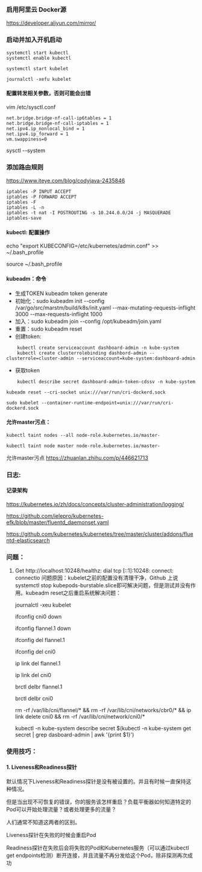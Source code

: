 

### 启用阿里云 Docker源

https://developer.aliyun.com/mirror/

###  启动并加入开机启动
```
systemctl start kubectl
systemctl enable kubectl

systemctl start kubelet

journalctl -xefu kubelet
```



#### 配置转发相关参数，否则可能会出错
vim  /etc/sysctl.conf
```
net.bridge.bridge-nf-call-ip6tables = 1
net.bridge.bridge-nf-call-iptables = 1
net.ipv4.ip_nonlocal_bind = 1
net.ipv4.ip_forward = 1
vm.swappiness=0

```
sysctl --system


### 添加路由规则
https://www.iteye.com/blog/codyjava-2435846
```
iptables -P INPUT ACCEPT
iptables -P FORWARD ACCEPT
iptables -F
iptables -L -n
iptables -t nat -I POSTROUTING -s 10.244.0.0/24 -j MASQUERADE
iptables-save
```

#### kubectl: 配置操作

echo "export KUBECONFIG=/etc/kubernetes/admin.conf" >> ~/.bash_profile

source ~/.bash_profile

#### kubeadm：命令

* 生成TOKEN kubeadm token generate
* 初始化：sudo kubeadm init --config /var/go/src/marstm/build/k8s/init.yaml --max-mutating-requests-inflight 3000  --max-requests-inflight 1000
* 加入：sudo kubeadm join --config /opt/kubeadm/join.yaml
* 重置：sudo kubeadm reset
* 创建token:
````
    kubectl create serviceaccount dashboard-admin -n kube-system
    kubectl create clusterrolebinding dashbord-admin --clusterrole=cluster-admin --serviceaccount=kube-system:dashboard-admin
````
* 获取token
````
    kubectl describe secret dashboard-admin-token-cdssv -n kube-system
````

```
kubeadm reset --cri-socket unix:///var/run/cri-dockerd.sock

sudo kubelet --container-runtime-endpoint=unix:///var/run/cri-dockerd.sock
```
#### 允许master污点：
```
kubectl taint nodes --all node-role.kubernetes.io/master-

kubectl taint node master node-role.kubernetes.io/master-
```
允许master污点 https://zhuanlan.zhihu.com/p/446621713

### 日志:
#### 记录架构
https://kubernetes.io/zh/docs/concepts/cluster-administration/logging/

https://github.com/ielepro/kubernetes-efk/blob/master/fluentd_daemonset.yaml

https://github.com/kubernetes/kubernetes/tree/master/cluster/addons/fluentd-elasticsearch


### 问题：

1.
    Get http://localhost:10248/healthz: dial tcp [::1]:10248: connect: connectio
    问题原因：kubelet之前的配置没有清理干净，Github 上说systemctl stop kubepods-burstable.slice即可解决问题，但是测试并没有作用。kubeadm reset之后重启系统解决问题：
    
    journalctl -xeu kubelet

    ifconfig cni0 down
    
    ifconfig flannel.1 down
    
    ifconfig del flannel.1
    
    ifconfig del cni0
    
    ip link del flannel.1
    
    ip link del cni0
    
    brctl delbr  flannel.1
    
    brctl delbr cni0
    
    rm -rf /var/lib/cni/flannel/* && rm -rf /var/lib/cni/networks/cbr0/* && ip link delete cni0 &&  rm -rf /var/lib/cni/network/cni0/*
    
    kubectl -n kube-system describe secret $(kubectl -n kube-system get secret | grep dasboard-admin | awk '{print $1}')



### 使用技巧：

#### 1. Liveness和Readiness探针
默认情况下Liveness和Readiness探针是没有被设置的。并且有时候一直保持这种情况。

但是当出现不可恢复的错误，你的服务该怎样重启？负载平衡器如何知道特定的Pod可以开始处理流量？或者处理更多的流量？

人们通常不知道这两者的区别。

Liveness探针在失败的时候会重启Pod

Readiness探针在失败后会将失败的Pod和Kubernetes服务（可以通过kubectl get endpoints检测）断开连接，并且流量不再分发给这个Pod，除非探测再次成功

